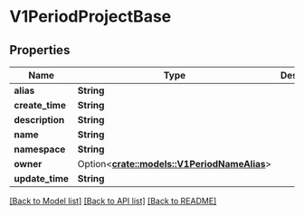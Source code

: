 # V1PeriodProjectBase

## Properties

Name | Type | Description | Notes
------------ | ------------- | ------------- | -------------
**alias** | **String** |  | 
**create_time** | **String** |  | 
**description** | **String** |  | 
**name** | **String** |  | 
**namespace** | **String** |  | 
**owner** | Option<[**crate::models::V1PeriodNameAlias**](v1.NameAlias.md)> |  | [optional]
**update_time** | **String** |  | 

[[Back to Model list]](../README.md#documentation-for-models) [[Back to API list]](../README.md#documentation-for-api-endpoints) [[Back to README]](../README.md)


